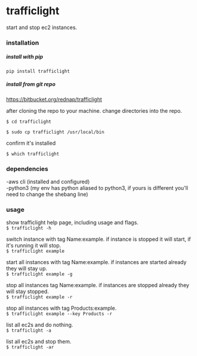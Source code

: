 # trafficlight  
  
start and stop ec2 instances.  
  
### installation  
  
##### install with pip  
  
`pip install trafficlight`  
  
##### install from git repo  
  
https://bitbucket.org/rednap/trafficlight  
  
after cloning the repo to your machine. change directories into the repo.  
  
`$ cd trafficlight`  
   
`$ sudo cp trafficlight /usr/local/bin`  
  
confirm it's installed  
  
`$ which trafficlight`  
  
### dependencies   
  
-aws cli (installed and configured)  
-python3 (my env has python aliased to python3, if yours is different you'll need to change the shebang line)   
  
### usage  
  
show trafficlight help page, including usage and flags.  
`$ trafficlight -h`  
   
switch instance with tag Name:example. if instance is stopped it will start, if it's running it will stop.   
`$ trafficlight example`   
   
start all instances with tag Name:example. if instances are started already they will stay up.   
`$ trafficlight example -g`   
   
stop all instances tag Name:example. if instances are stopped already they will stay stopped.   
`$ trafficlight example -r`   
   
stop all instances with tag Products:example.    
`$ trafficlight example --key Products -r`   
   
list all ec2s and do nothing.  
`$ trafficlight -a`  
  
list all ec2s and stop them.  
`$ trafficlight -ar`  
